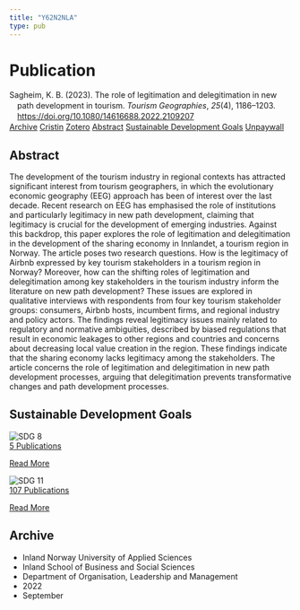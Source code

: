 ```yaml
---
title: "Y62N2NLA"
type: pub
---
```

<h1>Publication</h1>
<article id="csl-bib-container-Y62N2NLA" class="csl-bib-container">
  <div class="csl-bib-body" style="line-height: 1.35; padding-left: 1em; text-indent:-1em;">
  <div class="csl-entry">Sagheim, K. B. (2023). The role of legitimation and delegitimation in new path development in tourism. <i>Tourism Geographies</i>, <i>25</i>(4), 1186&#x2013;1203. <a href="https://doi.org/10.1080/14616688.2022.2109207">https://doi.org/10.1080/14616688.2022.2109207</a></div>
</div>
  <div class="csl-bib-buttons">
    <a href="#taxonomy-article-Y62N2NLA" class="csl-bib-button">Archive</a>
    <a href="https://app.cristin.no/results/show.jsf?id=2050230" alt="Cristin URL" class="csl-bib-button">Cristin</a>
    <a href="http://zotero.org/groups/5402882/items/Y62N2NLA" alt="Zotero URL" class="csl-bib-button">Zotero</a>
    <a href="#abstract-article-Y62N2NLA" class="csl-bib-button">Abstract</a>
    <a href="#sdg-article-Y62N2NLA" class="csl-bib-button">Sustainable Development Goals</a>
    <a href="https://doi.org/10.1080/14616688.2022.2109207" class="csl-bib-button">Unpaywall</a>
  </div>
  <div id="csl-bib-meta-container-Y62N2NLA"></div>
</article>
<div id="csl-bib-meta-Y62N2NLA" class="csl-bib-meta">
  <article id="abstract-article-Y62N2NLA" class="abstract-article">
    <h1>Abstract</h1>
    The development of the tourism industry in regional contexts has attracted significant interest from tourism geographers, in which the evolutionary economic geography (EEG) approach has been of interest over the last decade. Recent research on EEG has emphasised the role of institutions and particularly legitimacy in new path development, claiming that legitimacy is crucial for the development of emerging industries. Against this backdrop, this paper explores the role of legitimation and delegitimation in the development of the sharing economy in Innlandet, a tourism region in Norway. The article poses two research questions. How is the legitimacy of Airbnb expressed by key tourism stakeholders in a tourism region in Norway? Moreover, how can the shifting roles of legitimation and delegitimation among key stakeholders in the tourism industry inform the literature on new path development? These issues are explored in qualitative interviews with respondents from four key tourism stakeholder groups: consumers, Airbnb hosts, incumbent firms, and regional industry and policy actors. The findings reveal legitimacy issues mainly related to regulatory and normative ambiguities, described by biased regulations that result in economic leakages to other regions and countries and concerns about decreasing local value creation in the region. These findings indicate that the sharing economy lacks legitimacy among the stakeholders. The article concerns the role of legitimation and delegitimation in new path development processes, arguing that delegitimation prevents transformative changes and path development processes.
  </article>
  <article id="sdg-article-Y62N2NLA" class="sdg-article">
    <h1>Sustainable Development Goals</h1>
    <div class="sdg-container"><div id="sdg8" class="sdg"> <img src="{{< params subfolder >}}images/sdg/sdg08_en.png" class="image" alt="SDG 8"> <div class="sdg-overlay"> <a href="{{< params subfolder >}}en/archive/?sdg=8#archive" class="sdg-publication-count"><span>5</span> Publications</a> <p><a href="https://sdgs.un.org/goals/goal8" class="sdg-read-more">Read More</a></p> </div> </div> <div id="sdg11" class="sdg"> <img src="{{< params subfolder >}}images/sdg/sdg11_en.png" class="image" alt="SDG 11"> <div class="sdg-overlay"> <a href="{{< params subfolder >}}en/archive/?sdg=11#archive" class="sdg-publication-count"><span>107</span> Publications</a> <p><a href="https://sdgs.un.org/goals/goal11" class="sdg-read-more">Read More</a></p> </div> </div></div>
  </article>
  <article id="taxonomy-article-Y62N2NLA" class="taxonomy-article">
    <h1>Archive</h1>
    <ul>
      <li>Inland Norway University of Applied Sciences</li>
      <li>Inland School of Business and Social Sciences</li>
      <li>Department of Organisation, Leadership and Management</li>
      <li>2022</li>
      <li>September</li>
    </ul>
  </article>
</div>
